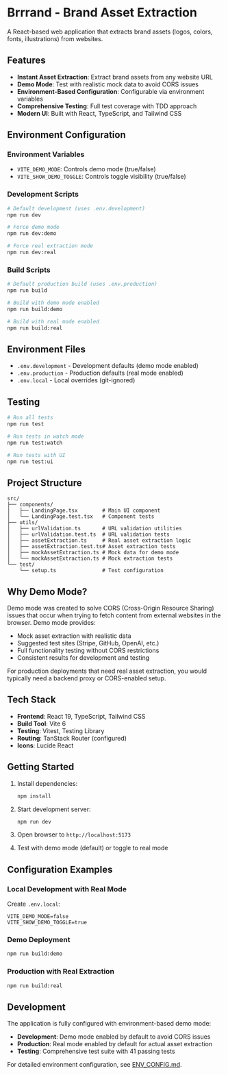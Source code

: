 # Brrrand - Brand Asset Extraction

A React-based web application that extracts brand assets (logos, colors, fonts, illustrations) from websites.

## Features

- **Instant Asset Extraction**: Extract brand assets from any website URL
- **Demo Mode**: Test with realistic mock data to avoid CORS issues
- **Environment-Based Configuration**: Configurable via environment variables
- **Comprehensive Testing**: Full test coverage with TDD approach
- **Modern UI**: Built with React, TypeScript, and Tailwind CSS

## Environment Configuration

### Environment Variables

- `VITE_DEMO_MODE`: Controls demo mode (true/false)
- `VITE_SHOW_DEMO_TOGGLE`: Controls toggle visibility (true/false)

### Development Scripts

```bash
# Default development (uses .env.development)
npm run dev

# Force demo mode
npm run dev:demo

# Force real extraction mode
npm run dev:real
```

### Build Scripts

```bash
# Default production build (uses .env.production)
npm run build

# Build with demo mode enabled
npm run build:demo

# Build with real mode enabled
npm run build:real
```

## Environment Files

- `.env.development` - Development defaults (demo mode enabled)
- `.env.production` - Production defaults (real mode enabled)
- `.env.local` - Local overrides (git-ignored)

## Testing

```bash
# Run all tests
npm run test

# Run tests in watch mode
npm run test:watch

# Run tests with UI
npm run test:ui
```

## Project Structure

```
src/
├── components/
│   ├── LandingPage.tsx        # Main UI component
│   └── LandingPage.test.tsx   # Component tests
├── utils/
│   ├── urlValidation.ts       # URL validation utilities
│   ├── urlValidation.test.ts  # URL validation tests
│   ├── assetExtraction.ts     # Real asset extraction logic
│   ├── assetExtraction.test.ts# Asset extraction tests
│   ├── mockAssetExtraction.ts # Mock data for demo mode
│   └── mockAssetExtraction.ts # Mock extraction tests
└── test/
    └── setup.ts               # Test configuration
```

## Why Demo Mode?

Demo mode was created to solve CORS (Cross-Origin Resource Sharing) issues that occur when trying to fetch content from external websites in the browser. Demo mode provides:

- Mock asset extraction with realistic data
- Suggested test sites (Stripe, GitHub, OpenAI, etc.)
- Full functionality testing without CORS restrictions
- Consistent results for development and testing

For production deployments that need real asset extraction, you would typically need a backend proxy or CORS-enabled setup.

## Tech Stack

- **Frontend**: React 19, TypeScript, Tailwind CSS
- **Build Tool**: Vite 6
- **Testing**: Vitest, Testing Library
- **Routing**: TanStack Router (configured)
- **Icons**: Lucide React

## Getting Started

1. Install dependencies:
   ```bash
   npm install
   ```

2. Start development server:
   ```bash
   npm run dev
   ```

3. Open browser to `http://localhost:5173`

4. Test with demo mode (default) or toggle to real mode

## Configuration Examples

### Local Development with Real Mode
Create `.env.local`:
```
VITE_DEMO_MODE=false
VITE_SHOW_DEMO_TOGGLE=true
```

### Demo Deployment
```bash
npm run build:demo
```

### Production with Real Extraction
```bash
npm run build:real
```

## Development

The application is fully configured with environment-based demo mode:

- **Development**: Demo mode enabled by default to avoid CORS issues
- **Production**: Real mode enabled by default for actual asset extraction
- **Testing**: Comprehensive test suite with 41 passing tests

For detailed environment configuration, see [ENV_CONFIG.md](./ENV_CONFIG.md).
